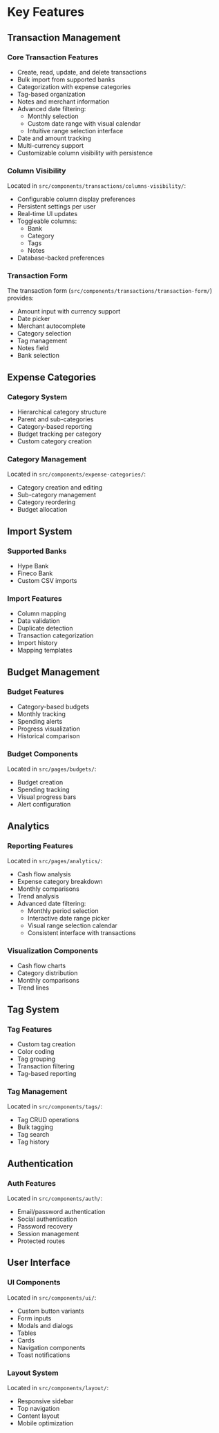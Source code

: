 # Key Features

## Transaction Management

### Core Transaction Features
- Create, read, update, and delete transactions
- Bulk import from supported banks
- Categorization with expense categories
- Tag-based organization
- Notes and merchant information
- Advanced date filtering:
  - Monthly selection
  - Custom date range with visual calendar
  - Intuitive range selection interface
- Date and amount tracking
- Multi-currency support
- Customizable column visibility with persistence

### Column Visibility
Located in `src/components/transactions/columns-visibility/`:
- Configurable column display preferences
- Persistent settings per user
- Real-time UI updates
- Toggleable columns:
  - Bank
  - Category
  - Tags
  - Notes
- Database-backed preferences

### Transaction Form
The transaction form (`src/components/transactions/transaction-form/`) provides:
- Amount input with currency support
- Date picker
- Merchant autocomplete
- Category selection
- Tag management
- Notes field
- Bank selection

## Expense Categories

### Category System
- Hierarchical category structure
- Parent and sub-categories
- Category-based reporting
- Budget tracking per category
- Custom category creation

### Category Management
Located in `src/components/expense-categories/`:
- Category creation and editing
- Sub-category management
- Category reordering
- Budget allocation

## Import System

### Supported Banks
- Hype Bank
- Fineco Bank
- Custom CSV imports

### Import Features
- Column mapping
- Data validation
- Duplicate detection
- Transaction categorization
- Import history
- Mapping templates

## Budget Management

### Budget Features
- Category-based budgets
- Monthly tracking
- Spending alerts
- Progress visualization
- Historical comparison

### Budget Components
Located in `src/pages/budgets/`:
- Budget creation
- Spending tracking
- Visual progress bars
- Alert configuration

## Analytics

### Reporting Features
Located in `src/pages/analytics/`:
- Cash flow analysis
- Expense category breakdown
- Monthly comparisons
- Trend analysis
- Advanced date filtering:
  - Monthly period selection
  - Interactive date range picker
  - Visual range selection calendar
  - Consistent interface with transactions

### Visualization Components
- Cash flow charts
- Category distribution
- Monthly comparisons
- Trend lines

## Tag System

### Tag Features
- Custom tag creation
- Color coding
- Tag grouping
- Transaction filtering
- Tag-based reporting

### Tag Management
Located in `src/components/tags/`:
- Tag CRUD operations
- Bulk tagging
- Tag search
- Tag history

## Authentication

### Auth Features
Located in `src/components/auth/`:
- Email/password authentication
- Social authentication
- Password recovery
- Session management
- Protected routes

## User Interface

### UI Components
Located in `src/components/ui/`:
- Custom button variants
- Form inputs
- Modals and dialogs
- Tables
- Cards
- Navigation components
- Toast notifications

### Layout System
Located in `src/components/layout/`:
- Responsive sidebar
- Top navigation
- Content layout
- Mobile optimization
